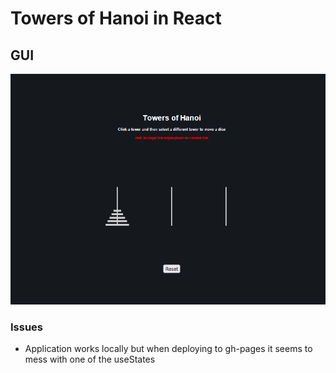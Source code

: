 # Towers of Hanoi in React

## GUI
![React](https://github.com/kkemmere/towersofhanoi-react/blob/main/hanoiGUI.PNG)
<br/>

### Issues
- Application works locally but when deploying to gh-pages it seems to mess with one of the useStates
